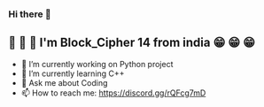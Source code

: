### Hi there 👋
## 🤚 🤚 🤚 I'm Block_Cipher 14 from india 😁 😁 😁

- 🔭 I’m currently working on Python project
- 🌱 I’m currently learning C++
- 💬 Ask me about Coding
- 📫 How to reach me: https://discord.gg/rQFcg7mD

